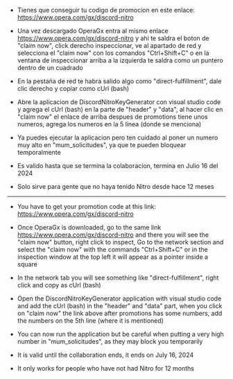 - Tienes que conseguir tu codigo de promocion en este enlace: https://www.opera.com/gx/discord-nitro
- Una vez descargado OperaGx entra al mismo enlace https://www.opera.com/gx/discord-nitro y ahi te saldra el boton de "claim now", click derecho inspeccionar,
    ve al apartado de red y selecciona el "claim now" con los comandos "Ctrl+Shift+C" o en la ventana de inspeccionar arriba a la izquierda te saldra como un puntero dentro de un cuadrado
- En la pestaña de red te habra salido algo como "direct-fulfillment", dale clic derecho y copiar como cUrl (bash)
- Abre la aplicacion de DiscordNitroKeyGenerator con visual studio code y agrega el cUrl (bash) en la parte de "header" y "data", al hacer clic en "claim now" el enlace de arriba despues de promotions tiene unos numeros, agrega los numeros en la 5 linea (donde se menciona)
- Ya puedes ejecutar la aplicacion pero ten cuidado al poner un numero muy alto en "mum_solicitudes", ya que te pueden bloquear temporalmente

- Es valido hasta que se termina la colaboracion, termina en Julio 16 del 2024 
- Solo sirve para gente que no haya tenido Nitro desde hace 12 meses

-----------------------------------------------------------------------------------------------------------

- You have to get your promotion code at this link: https://www.opera.com/gx/discord-nitro
- Once OperaGx is downloaded, go to the same link https://www.opera.com/gx/discord-nitro and there you will see the "claim now" button, right click to inspect,
     Go to the network section and select the "claim now" with the commands "Ctrl+Shift+C" or in the inspection window at the top left it will appear as a pointer inside a square
- In the network tab you will see something like "direct-fulfillment", right click and copy as cUrl (bash)
- Open the DiscordNitroKeyGenerator application with visual studio code and add the cUrl (bash) in the "header" and "data" part, when you click on "claim now" the link above after promotions has some numbers, add the numbers on the 5th line (where it is mentioned)
- You can now run the application but be careful when putting a very high number in "mum_solicitudes", as they may block you temporarily

- It is valid until the collaboration ends, it ends on July 16, 2024 
- It only works for people who have not had Nitro for 12 months

